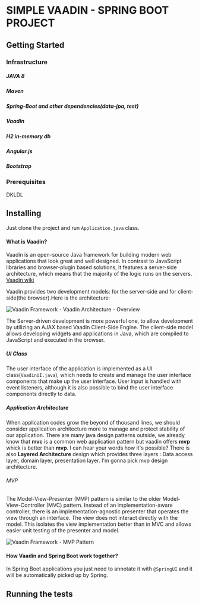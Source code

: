 # SIMPLE VAADIN - SPRING BOOT PROJECT

## Getting Started

### Infrastructure

##### JAVA 8
##### Maven 
##### Spring-Boot and other dependencies(data-jpa, test)
##### Vaadin
##### H2 in-memory db
##### Angular.js
##### Bootstrap

### Prerequisites
DKLDL

## Installing

Just clone the project and run `Application.java` class.

#### What is Vaadin?
Vaadin is an open-source Java framework for building modern web applications that look great and well designed. In contrast to JavaScript libraries and browser-plugin based solutions, it features a server-side architecture, which means that the majority of the logic runs on the servers. 
[Vaadin wiki](https://en.wikipedia.org/wiki/Vaadin)

Vaadin provides two development models: for the server-side and for client-side(the browser).Here is the architecture:

![Vaadin Framework - Vaadin Architecture - Overview](https://github.com/fiskra/spring-vaadin-login-crud/blob/master/src/main/resources/images/architecture-detailed.png)

The Server-driven development is more powerful one, to allow development by utilizing an AJAX based Vaadin Client-Side Engine.
The client-side model allows developing widgets and applications in Java, which are compiled to JavaScript and executed in the browser.

##### UI Class 
The user interface of the application is implemented as a UI class(`VaadinUI.java`), which needs to create and manage the user interface components that make up the user interface. User input is handled with event listeners, although it is also possible to bind the user interface components directly to data. 

##### Application Architecture
When application codes grow the beyond of thousand lines, we should consider application architecture more to manage and protect stability of our application. There are many java design patterns outside, we already know that **mvc** is a common web application pattern but vaadin offers **mvp** whick is better than **mvp**. I can hear your words how it's possible?  There is also **Layered Architecture** design which provides three layers : Data access layer, domain layer, presentation layer. I'm gonna pick mvp design architecture.

###### MVP
The Model-View-Presenter (MVP) pattern is similar to the older Model-View-Controller (MVC) pattern. Instead of an implementation-aware controller, there is an implementation-agnostic presenter that operates the view through an interface. The view does not interact directly with the model. This isolates the view implementation better than in MVC and allows easier unit testing of the presenter and model.

![Vaadin Framework - MVP Pattern](https://github.com/fiskra/spring-vaadin-login-crud/blob/master/src/main/resources/images/mvp-pattern-hi.png)

#### How Vaadin and Spring Boot work together? 

In Spring Boot applications you just need to annotate it with `@SpringUI` and it will be automatically picked up by Spring.

## Running the tests
